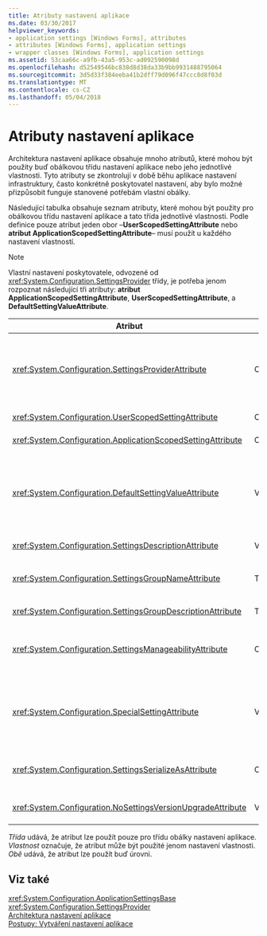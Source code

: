 ```yaml
---
title: Atributy nastavení aplikace
ms.date: 03/30/2017
helpviewer_keywords:
- application settings [Windows Forms], attributes
- attributes [Windows Forms], application settings
- wrapper classes [Windows Forms], application settings
ms.assetid: 53caa66c-a9fb-43a5-953c-ad092590098d
ms.openlocfilehash: d52549546bc838d8d38da33b9bb9931488795064
ms.sourcegitcommit: 3d5d33f384eeba41b2dff79d096f47ccc8d8f03d
ms.translationtype: MT
ms.contentlocale: cs-CZ
ms.lasthandoff: 05/04/2018
---
```

# <a name="application-settings-attributes"></a>Atributy nastavení aplikace
Architektura nastavení aplikace obsahuje mnoho atributů, které mohou být použity buď obálkovou třídu nastavení aplikace nebo jeho jednotlivé vlastnosti. Tyto atributy se zkontrolují v době běhu aplikace nastavení infrastruktury, často konkrétně poskytovatel nastavení, aby bylo možné přizpůsobit funguje stanovené potřebám vlastní obálky.  
  
 Následující tabulka obsahuje seznam atributy, které mohou být použity pro obálkovou třídu nastavení aplikace a tato třída jednotlivé vlastnosti. Podle definice pouze atribut jeden obor –**UserScopedSettingAttribute** nebo **atribut ApplicationScopedSettingAttribute**– musí použít u každého nastavení vlastností.  
  
> [!NOTE]
>  Vlastní nastavení poskytovatele, odvozené od <xref:System.Configuration.SettingsProvider> třídy, je potřeba jenom rozpoznat následující tři atributy: **atribut ApplicationScopedSettingAttribute**, **UserScopedSettingAttribute**, a **DefaultSettingValueAttribute**.  
  
|Atribut|cíl|Popis|  
|---------------|------------|-----------------|  
|<xref:System.Configuration.SettingsProviderAttribute>|Obě|Určuje krátký název poskytovatele nastavení chcete použít pro trvalost.<br /><br /> Pokud je tento atribut není zadaný, výchozí zprostředkovatel <xref:System.Configuration.LocalFileSettingsProvider>, předpokládá se.|  
|<xref:System.Configuration.UserScopedSettingAttribute>|Obě|Definuje vlastnost jako nastavení uživatelských aplikací.|  
|<xref:System.Configuration.ApplicationScopedSettingAttribute>|Obě|Definuje vlastnost jako nastavení aplikace s rozsahem aplikace.|  
|<xref:System.Configuration.DefaultSettingValueAttribute>|Vlastnost|Určuje řetězec, který lze deserializovat zprostředkovatelem do pevně výchozí hodnoty pro tuto vlastnost.<br /><br /> <xref:System.Configuration.LocalFileSettingsProvider> Nevyžaduje, aby tento atribut a přepíše libovolná hodnota zadaná tímto atributem Pokud je hodnota nenastavili jako trvalé.|  
|<xref:System.Configuration.SettingsDescriptionAttribute>|Vlastnost|Poskytuje popisný test pro individuální nastavení, používá primárně nástroje pro spuštění a návrhu.|  
|<xref:System.Configuration.SettingsGroupNameAttribute>|Třída|Poskytuje explicitní název pro skupinu nastavení. Pokud tento atribut nebyl nalezen, <xref:System.Configuration.ApplicationSettingsBase> používá název třídy obálku.|  
|<xref:System.Configuration.SettingsGroupDescriptionAttribute>|Třída|Poskytuje popisný testu pro skupinu nastavení, používá primárně nástroje pro spuštění a návrhu.|  
|<xref:System.Configuration.SettingsManageabilityAttribute>|Obě|Určuje nula nebo více možností správy služeb, které by měly být zadané nastavení skupina nebo vlastnost. Jsou k dispozici služby popsaného <xref:System.Configuration.SettingsManageability> výčtu.|  
|<xref:System.Configuration.SpecialSettingAttribute>|Vlastnost|Označuje, že nastavení patří do speciální předdefinované kategorie, jako je například připojovací řetězec, která navrhuje speciální zpracování zprostředkovatelem nastavení. Jsou definovány předdefinovaných kategorií pro tento atribut <xref:System.Configuration.SpecialSetting> výčtu.|  
|<xref:System.Configuration.SettingsSerializeAsAttribute>|Obě|Určuje upřednostňovaný serializace mechanismus pro nastavení skupina nebo vlastnost. Mechanismy dostupné serializace jsou definovány <xref:System.Configuration.SettingsSerializeAs> výčtu.|  
|<xref:System.Configuration.NoSettingsVersionUpgradeAttribute>|Vlastnost|Určuje, že nastavení poskytovatele měli vypnout všechny funkce upgradu aplikace pro vlastnost označena.|  
  
 *Třída* udává, že atribut lze použít pouze pro třídu obálky nastavení aplikace. *Vlastnost* označuje, že atribut může být použité jenom nastavení vlastnosti. *Obě* udává, že atribut lze použít buď úrovni.  
  
## <a name="see-also"></a>Viz také  
 <xref:System.Configuration.ApplicationSettingsBase>  
 <xref:System.Configuration.SettingsProvider>  
 [Architektura nastavení aplikace](../../../../docs/framework/winforms/advanced/application-settings-architecture.md)  
 [Postupy: Vytváření nastavení aplikace](http://msdn.microsoft.com/library/53b3af80-1c02-4e35-99c6-787663148945)
